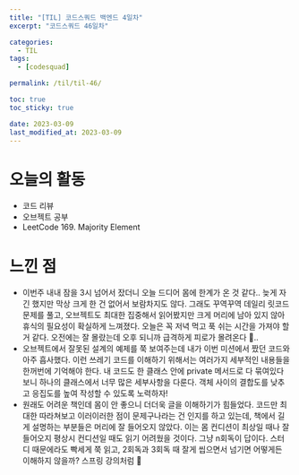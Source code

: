 ```yaml
---
title: "[TIL] 코드스쿼드 백엔드 4일차"
excerpt: "코드스쿼드 46일차"

categories:
  - TIL
tags:
  - [codesquad]

permalink: /til/til-46/

toc: true
toc_sticky: true

date: 2023-03-09
last_modified_at: 2023-03-09
---
```


# 오늘의 활동

- 코드 리뷰
- 오브젝트 공부
- LeetCode 169. Majority Element

# 느낀 점

- 이번주 내내 잠을 3시 넘어서 잤더니 오늘 드디어 몸에 한계가 온 것 같다.. 늦게 자긴 했지만 막상 크게 한 건 없어서 보람차지도 않다. 그래도 꾸역꾸역 데일리 릿코드 문제를 풀고, 오브젝트도 최대한 집중해서 읽어봤지만 크게 머리에 남아 있지 않아 휴식의 필요성이 확실하게 느껴졌다. 오늘은 꼭 저녁 먹고 푹 쉬는 시간을 가져야 할 거 같다. 오전에는 잘 몰랐는데 오후 되니까 급격하게 피로가 몰려온다 🥲..
- 오브젝트에서 잘못된 설계의 예제를 쭉 보여주는데 내가 이번 미션에서 짰던 코드와 아주 흡사했다. 이런 쓰레기 코드를 이해하기 위해서는 여러가지 세부적인 내용들을 한꺼번에 기억해야 한다. 내 코드도 한 클래스 안에 private 메서드로 다 묶여있다 보니 하나의 클래스에서 너무 많은 세부사항을 다룬다. 객체 사이의 결합도를 낮추고 응집도를 높여 작성할 수 있도록 노력하자!
- 원래도 어려운 책인데 몸이 안 좋으니 더더욱 글을 이해하기가 힘들었다. 코드만 최대한 따라쳐보고 이러이러한 점이 문제구나라는 건 인지를 하고 있는데, 책에서 길게 설명하는 부분들은 머리에 잘 들어오지 않았다. 이는 몸 컨디션이 최상일 때나 잘 들어오지 평상시 컨디션일 때도 읽기 어려웠을 것이다. 그냥 n회독이 답이다. 스터디 때문에라도 빡세게 쭉 읽고, 2회독과 3회독 때 잘게 씹으면서 넘기면 어떻게든 이해하지 않을까? 스프링 강의처럼 🌱